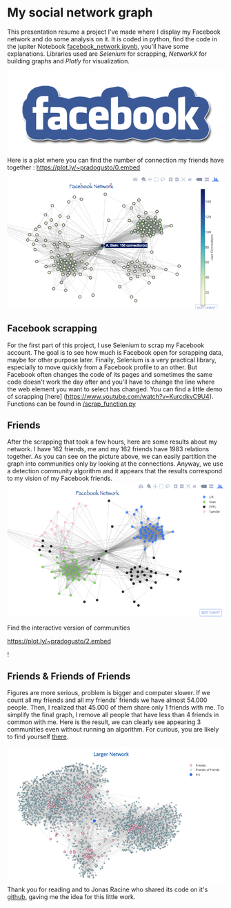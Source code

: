 # My social network graph
This presentation resume a project I've made where I display my Facebook network and do some analysis on it. It is coded in python, find the code in the jupiter Notebook [facebook_network.ipynb](facebook_network.ipynb), you'll have some explanations. Libraries used are *Selenium* for scrapping, *NetworkX* for building graphs and *Plotly* for visualization.

![alt tag](https://github.com/pradogusto/MyNetwork/blob/master/pic/FB.png)
Here is a plot where you can find the number of connection my friends have together : https://plot.ly/~pradogusto/0.embed

![alt tag](https://github.com/pradogusto/MyNetwork/blob/master/pic/new_plot.png)
## Facebook scrapping

For the first part of this project, I use Selenium to scrap my Facebook account. The goal is to see how much is Facebook open for scrapping data, maybe for other purpose later. Finally, Selenium is a very practical library, especially to move quickly from a Facebook profile to an other. But Facebook often changes the code of its pages and sometimes the same code doesn't work the day after and you'll have to change the line where the web element you want to select has changed. You can find a little demo of scrapping [here] (https://www.youtube.com/watch?v=KurcdkvC9U4). Functions can be found in [/scrap_function.py](/scrap_function.py)

## Friends

After the scrapping that took a few hours, here are some results about my network.
I have 162 friends, me and my 162 friends have 1983 relations together. As you can see on the picture above, we can easily partition the graph into communities only by looking at the connections. Anyway, we use a detection community algorithm and it appears that the results correspond to my vision of my Facebook friends.
![alt tag](https://github.com/pradogusto/MyNetwork/blob/master/pic/my_net.png)

Find the interactive version of communities <p><a href="plot.ly/~pradogusto/2.embed" target="_blank">https://plot.ly/~pradogusto/2.embed</a></p>!

## Friends & Friends of Friends 

Figures are more serious, problem is bigger and computer slower. If we count all my friends and all my friends' friends we have almost 54.000 people. Then, I realized that 45.000 of them share only 1 friends with me. To simplify the final graph, I remove all people that have less than 4 friends in common with me. Here is the result, we can clearly see appearing 3 communities even without running an algorithm. For curious, you are likely to find yourself [there](https://plot.ly/~pradogusto/6.embed).

![alt tag](https://github.com/pradogusto/MyNetwork/blob/master/pic/larger_net.png)
Thank you for reading and to Jonas Racine who shared its code on it's [github](https://github.com/jonasracine), gaving me the idea for this little work.
